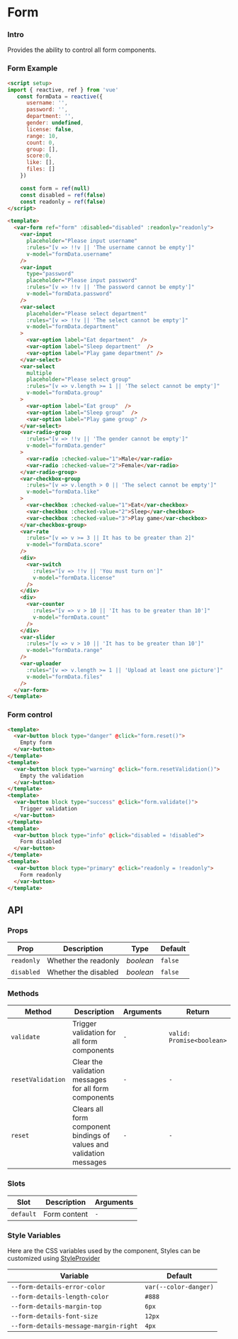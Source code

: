 # Form

### Intro

Provides the ability to control all form components.

### Form Example

```html
<script setup>
import { reactive, ref } from 'vue'
   const formData = reactive({
      username: '',
      password: '',
      department: '',
      gender: undefined,
      license: false,
      range: 10,
      count: 0,
      group: [],
      score:0,
      like: [],
      files: []
    })

    const form = ref(null)
    const disabled = ref(false)
    const readonly = ref(false)
</script>
```

```html
<template>
  <var-form ref="form" :disabled="disabled" :readonly="readonly">
    <var-input
      placeholder="Please input username"
      :rules="[v => !!v || 'The username cannot be empty']"
      v-model="formData.username"
    />
    <var-input
      type="password"
      placeholder="Please input password"
      :rules="[v => !!v || 'The password cannot be empty']"
      v-model="formData.password"
    />
    <var-select
      placeholder="Please select department"
      :rules="[v => !!v || 'The select cannot be empty']"
      v-model="formData.department"
    >
      <var-option label="Eat department"  />
      <var-option label="Sleep department"  />
      <var-option label="Play game department" />
    </var-select>
    <var-select
      multiple
      placeholder="Please select group"
      :rules="[v => v.length >= 1 || 'The select cannot be empty']"
      v-model="formData.group"
    >
      <var-option label="Eat group"  />
      <var-option label="Sleep group"  />
      <var-option label="Play game group" />
    </var-select>
    <var-radio-group
      :rules="[v => !!v || 'The gender cannot be empty']"
      v-model="formData.gender"
    >
      <var-radio :checked-value="1">Male</var-radio>
      <var-radio :checked-value="2">Female</var-radio>
    </var-radio-group>
    <var-checkbox-group
      :rules="[v => v.length > 0 || 'The select cannot be empty']"
      v-model="formData.like"
    >
      <var-checkbox :checked-value="1">Eat</var-checkbox>
      <var-checkbox :checked-value="2">Sleep</var-checkbox>
      <var-checkbox :checked-value="3">Play game</var-checkbox>
    </var-checkbox-group>
    <var-rate
      :rules="[v => v >= 3 || It has to be greater than 2]"
      v-model="formData.score"
    />
    <div>
      <var-switch
        :rules="[v => !!v || 'You must turn on']"
        v-model="formData.license"
      />
    </div>
    <div>
      <var-counter
        :rules="[v => v > 10 || 'It has to be greater than 10']"
        v-model="formData.count"
      />
    </div>
    <var-slider
      :rules="[v => v > 10 || 'It has to be greater than 10']"
      v-model="formData.range"
    />
    <var-uploader
      :rules="[v => v.length >= 1 || 'Upload at least one picture']"
      v-model="formData.files"
    />
  </var-form>
</template>
```

### Form control

```html
<template>
  <var-button block type="danger" @click="form.reset()">
    Empty form
  </var-button>
</template>
<template>
  <var-button block type="warning" @click="form.resetValidation()">
    Empty the validation
  </var-button>
</template>
<template>
  <var-button block type="success" @click="form.validate()">
    Trigger validation
  </var-button>
</template>
<template>
  <var-button block type="info" @click="disabled = !disabled">
    Form disabled
  </var-button>
</template>
<template>
  <var-button block type="primary" @click="readonly = !readonly">
    Form readonly
  </var-button>
</template>
```

## API

### Props

| Prop | Description | Type | Default | 
| --- | --- | --- | --- | 
| `readonly` | Whether the readonly | _boolean_ | `false` |
| `disabled` | Whether the disabled | _boolean_ | `false` |

### Methods

| Method | Description | Arguments | Return |
| --- | --- | --- | --- |
| `validate` | Trigger validation for all form components | `-` | `valid: Promise<boolean>` |
| `resetValidation` | Clear the validation messages for all form components | `-` | `-` |
| `reset` | Clears all form component bindings of values and validation messages | `-` | `-` |

### Slots

| Slot | Description | Arguments |
| --- | --- | --- |
| `default` | Form content | `-` |

### Style Variables
Here are the CSS variables used by the component, Styles can be customized using [StyleProvider](#/en-US/style-provider)

| Variable | Default |
| --- | --- |
| `--form-details-error-color` | `var(--color-danger)` |
| `--form-details-length-color` | `#888` |
| `--form-details-margin-top` | `6px` |
| `--form-details-font-size` | `12px` |
| `--form-details-message-margin-right` | `4px` |